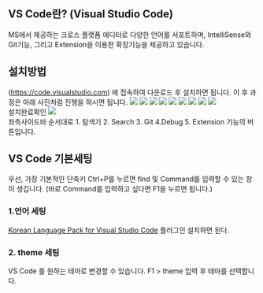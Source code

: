 ## VS Code란? (Visual Studio Code)

MS에서 제공하는 크로스 플랫폼 에디터로 다양한 언어를 서포트하며, IntelliSense와 Git기능, 그리고 Extension을 이용한 확장기능을 제공하고 있습니다.

## 설치방법

(https://code.visualstudio.com) 에 접속하여 다운로드 후 설치하면 됩니다. 이 후 과정은 아래 사진처럼 진행을 하시면 됩니다.
![](https://t1.daumcdn.net/cfile/tistory/2601DF485889422822)
![](https://t1.daumcdn.net/cfile/tistory/2118A13C5888CC2B24)
![](https://t1.daumcdn.net/cfile/tistory/235E503C5888CC2D1F)
![](https://t1.daumcdn.net/cfile/tistory/2223B83C5888CC2F2B)
![](https://t1.daumcdn.net/cfile/tistory/2431343C5888CC304A)
![](https://t1.daumcdn.net/cfile/tistory/216B553C5888CC3101)
![](https://t1.daumcdn.net/cfile/tistory/275FA93C5888CC3334)
![](https://t1.daumcdn.net/cfile/tistory/272F643C5888CC340B)
![](https://t1.daumcdn.net/cfile/tistory/2738A7395888CC3811)  
설치완료확인
![](https://t1.daumcdn.net/cfile/tistory/234FB6395888CC3A18)  
좌측사이드바 순서대로 1. 탐색기 2. Search 3. Git 4.Debug 5. Extension 기능의 버튼입니다.

## VS Code 기본세팅

우선, 가장 기본적인 단축키 Ctrl+P를 누르면 find 및 Command를 입력할 수 있는 창이 생깁니다. (바로 Command를 입력하고 싶다면 F1을 누르면 됩니다.)

### 1.언어 세팅

[Korean Language Pack for Visual Studio Code](https://marketplace.visualstudio.com/items?itemName=MS-CEINTL.vscode-language-pack-ko) 플러그인 설치하면 된다.

### 2. theme 세팅

VS Code 를 원하는 테마로 변경할 수 있습니다. F1 > theme 입력 후 테마를 선택합니다.
